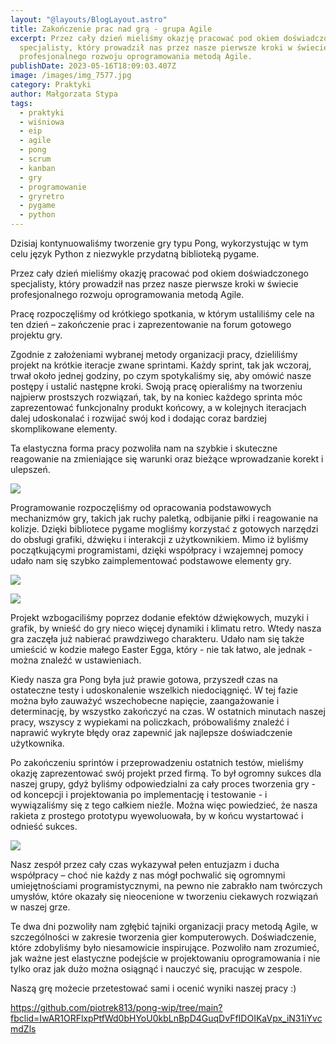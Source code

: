 ```yaml
---
layout: "@layouts/BlogLayout.astro"
title: Zakończenie prac nad grą - grupa Agile
excerpt: Przez cały dzień mieliśmy okazję pracować pod okiem doświadczonego
  specjalisty, który prowadził nas przez nasze pierwsze kroki w świecie
  profesjonalnego rozwoju oprogramowania metodą Agile.
publishDate: 2023-05-16T18:09:03.407Z
image: /images/img_7577.jpg
category: Praktyki
author: Małgorzata Stypa
tags:
  - praktyki
  - wiśniowa
  - eip
  - agile
  - pong
  - scrum
  - kanban
  - gry
  - programowanie
  - gryretro
  - pygame
  - python
---
```

Dzisiaj kontynuowaliśmy tworzenie gry typu Pong, wykorzystując w tym celu język Python z niezwykle przydatną biblioteką pygame.

Przez cały dzień mieliśmy okazję pracować pod okiem doświadczonego specjalisty, który prowadził nas przez nasze pierwsze kroki w świecie profesjonalnego rozwoju oprogramowania metodą Agile.

Pracę rozpoczęliśmy od krótkiego spotkania, w którym ustaliliśmy cele na ten dzień – zakończenie prac i zaprezentowanie na forum gotowego projektu gry.

Zgodnie z założeniami wybranej metody organizacji pracy, dzieliliśmy projekt na krótkie iteracje zwane sprintami. Każdy sprint, tak jak wczoraj, trwał około jednej godziny, po czym spotykaliśmy się, aby omówić nasze postępy i ustalić następne kroki. Swoją pracę opieraliśmy na tworzeniu najpierw prostszych rozwiązań, tak, by na koniec każdego sprinta móc zaprezentować funkcjonalny produkt końcowy, a w kolejnych iteracjach dalej udoskonalać i rozwijać swój kod i dodając coraz bardziej skomplikowane elementy.

Ta elastyczna forma pracy pozwoliła nam na szybkie i skuteczne reagowanie na zmieniające się warunki oraz bieżące wprowadzanie korekt i ulepszeń.

![](/images/img_20230516_095408.jpg)

Programowanie rozpoczęliśmy od opracowania podstawowych mechanizmów gry, takich jak ruchy paletką, odbijanie piłki i reagowanie na kolizje. Dzięki bibliotece pygame mogliśmy korzystać z gotowych narzędzi do obsługi grafiki, dźwięku i interakcji z użytkownikiem. Mimo iż byliśmy początkującymi programistami, dzięki współpracy i wzajemnej pomocy udało nam się szybko zaimplementować podstawowe elementy gry.

![](/images/zrzut-ekranu-745-.png)

![](/images/zrzut-ekranu-744-.png)

Projekt wzbogaciliśmy poprzez dodanie efektów dźwiękowych, muzyki i grafik, by wnieść do gry nieco więcej dynamiki i klimatu retro. Wtedy nasza gra zaczęła już nabierać prawdziwego charakteru. Udało nam się także umieścić w kodzie małego Easter Egga, który - nie tak łatwo, ale jednak - można znaleźć w ustawieniach.

Kiedy nasza gra Pong była już prawie gotowa, przyszedł czas na ostateczne testy i udoskonalenie wszelkich niedociągnięć. W tej fazie można było zauważyć wszechobecne napięcie, zaangażowanie i determinację, by wszystko zakończyć na czas. W ostatnich minutach naszej pracy, wszyscy z wypiekami na policzkach, próbowaliśmy znaleźć i naprawić wykryte błędy oraz zapewnić jak najlepsze doświadczenie użytkownika.

Po zakończeniu sprintów i przeprowadzeniu ostatnich testów, mieliśmy okazję zaprezentować swój projekt przed firmą. To był ogromny sukces dla naszej grupy, gdyż byliśmy odpowiedzialni za cały proces tworzenia gry - od koncepcji i projektowania po implementację i testowanie - i wywiązaliśmy się z tego całkiem nieźle. Można więc powiedzieć, że nasza rakieta z prostego prototypu wyewoluowała, by w końcu wystartować i odnieść sukces.

![](/images/346113378_205641015616213_3109242186375336404_n.png)

Nasz zespół przez cały czas wykazywał pełen entuzjazm i ducha współpracy – choć nie każdy z nas mógł pochwalić się ogromnymi umiejętnościami programistycznymi, na pewno nie zabrakło nam twórczych umysłów, które okazały się nieocenione w tworzeniu ciekawych rozwiązań w naszej grze.  

Te dwa dni pozwoliły nam zgłębić tajniki organizacji pracy metodą Agile, w szczególności w zakresie tworzenia gier komputerowych. Doświadczenie, które zdobyliśmy było niesamowicie inspirujące. Pozwoliło nam zrozumieć, jak ważne jest elastyczne podejście w projektowaniu oprogramowania i nie tylko oraz jak dużo można osiągnąć i nauczyć się, pracując w zespole.

Naszą grę możecie przetestować sami i ocenić wyniki naszej pracy :)

[<https://github.com/piotrek813/pong-wip/tree/main?fbclid=IwAR1ORFlxpPtfWd0bHYoU0kbLnBpD4GuqDvFfIDOIKaVpx_iN31iYvcmdZls>](https://github.com/piotrek813/pong-wip/tree/main?fbclid=IwAR1ORFlxpPtfWd0bHYoU0kbLnBpD4GuqDvFfIDOIKaVpx_iN31iYvcmdZls)